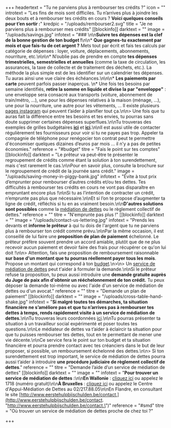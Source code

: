 +++
headertext = "Tu ne parviens plus à rembourser tes crédits ?"
icon = ""
introtext = "Les fins de mois sont difficiles. Tu n’arrives plus à joindre les deux bouts et à rembourser tes crédits en cours ? **Voici quelques conseils pour t’en sortir :**"
kredpic = "/uploads/rembourser2.svg"
title = "Je ne parviens plus à rembourser mes crédits"
[[blockinfo]]
darktext = ""
image = "/uploads/savings.jpg"
infotext = "### \n\n**Suivre tes dépenses est la clef de la bonne gestion de ton budget !**\n\n* **Que gagnes-tu exactement par mois et que fais-tu de cet argent ?** Mets tout par écrit et fais tes calculs par catégorie de dépenses : loyer, voiture, déplacements, abonnements, nourriture, etc.\n\n\n* N’oublie pas de prendre en compte **tes dépenses trimestrielles, semestrielles et annuelles** (comme la taxe de circulation, les assurances, la taxe de collecte et de traitement des déchets, etc.). La méthode la plus simple est de les identifier sur un calendrier tes dépenses. Tu auras ainsi une vue claire des échéances.\n\n\n* **Les paiements par carte** peuvent parfois passer inaperçus. \n* Une fois tes besoins par semaine identifiés, **retire la somme en liquide et divise la par \"enveloppe\"** : une enveloppe sera consacré aux transports (voiture, abonnement de train/métro, …), une pour les dépenses relatives à la maison (ménage, …), une pour la nourriture, une autre pour les vêtements, ... Il existe plusieurs [pages instagram](https://www.flair.be/fr/lifestyle/budget-planning-la-nouvelle-tendance-sur-instagram/) qui peuvent t’aider à planifier tout ça.\n\n> Une fois que tu auras fait la différence entre tes besoins et tes envies, tu pourras sans doute supprimer certaines dépenses superflues.\n\nTu trouveras des exemples de grilles budgétaires [**ici**](http://socialsante.wallonie.be/surendettement/citoyen/calcul_budget_public/) et [**ici**](http://www.checkyourbudget.be/spip.php?rubrique27&lang=fr)**.**\n\nIl est aussi utile de contacter régulièrement tes fournisseurs pour voir si tu ne payes pas trop. Appeler ta compagnie de téléphone pour renégocier ton contrat peut te permettre d'économiser quelques dizaines d’euros par mois ... il n’y a pas de petites économies."
reference = "#budget"
titre = "Fais le point sur tes comptes"
[[blockinfo]]
darktext = "Le prêteur va peut-être te présenter le regroupement de crédits comme étant la solution à ton surendettement, mais c'est rarement le cas.\n\nPour en savoir plus, consulte la brochure sur le regroupement de crédit de la journée sans crédit."
image = "/uploads/saving-money-in-piggy-bank.jpg"
infotext = "Évite à tout prix d’emprunter pour rembourser d’autres crédits et/ou tes dettes. Tes difficultés à rembourser tes crédits en cours ne vont pas disparaître en empruntant encore plus !\n\nSi tu as l’intention de contracter un crédit, n’emprunte pas plus que nécessaire.\n\nEt si l’on te propose d’augmenter ta ligne de crédit, réfléchis si tu en as vraiment besoin.\n\n**D'autres solutions sont possibles** comme la [médiation de dettes](#SMD) ou le règlement collectif de dettes."
reference = ""
titre = "N'emprunte pas plus !"
[[blockinfo]]
darktext = ""
image = "/uploads/contact-us-lettering.jpg"
infotext = "Prends les devants et **informe le prêteur** à qui tu dois de l'argent que tu ne parviens plus à rembourser ton crédit comme prévu.\n\nPar la même occasion, il est conseillé de lui faire une **proposition de plan de paiement** échelonné. Le prêteur préfère souvent prendre un accord amiable, plutôt que de ne plus recevoir aucun paiement et devoir faire des frais pour récupérer ce qu'on lui doit !\n\n> Attention, fais une proposition de remboursement raisonnable **sur base d'un montant que tu pourras réellement payer tous les mois**. Propose un montant qui correspond à ton [budget](#budget).\n>\n> Un [service de médiation de dettes](#SMD) peut t'aider à formuler la demande.\n\nSi le prêteur refuse ta proposition, tu peux aussi introduire une **demande gratuite auprès du Juge de paix afin d'obtenir un rééchelonnement de ton crédit.** Tu peux déposer la demande toi-même ou avec l'aide d'un service de médiation de dettes ou d'un avocat."
reference = ""
titre = "Demande un plan de paiement"
[[blockinfo]]
darktext = ""
image = "/uploads/cross-table-hand-shake.jpg"
infotext = "**Si malgré toutes tes démarches, ta situation financière ne s’améliore pas et que tu n’arrives pas à rembourser tes dettes à temps, rends rapidement visite à un service de médiation de dettes.**\n\nTu trouveras leurs coordonnées [ici](#smdou).\n\nTu pourras présenter ta situation à un travailleur social expérimenté et poser toutes tes questions.\n\nLe médiateur de dettes va t’aider à éclaircir ta situation pour que tu puisses rembourser tes dettes, tout en te permettant de mener une vie décente.\n\nCe service fera le point sur ton budget et ta situation financière et pourra prendre contact avec tes créanciers dans le but de leur proposer, si possible, un remboursement échelonné des dettes.\n\n> Si ton surendettement est trop important, le service de médiation de dettes pourra aussi t’aider à introduire **une procédure judiciaire de règlement collectif de dettes**."
reference = ""
titre = "Demande l’aide d’un service de médiation de dettes"
[[blockinfo]]
darktext = ""
image = ""
infotext = "**Pour trouver un service de médiation de dettes :**\n\n**En Wallonie** : [cliquez ici](http://actionsociale.wallonie.be/lutte-surendettement/services-mediation-dettes) ou appelez le 1718 (numéro gratuit)\n\n**À Bruxelles** : [cliquez ici](http://www.mediationdedettes.be/Ou-trouver-un-service-de-mediation-de-dettes) ou appelez le Centre d'Appui-Médiation de Dettes au 02/217.88.05\n\nEn Flandre, en consultant le site [http://www.eerstehulpbijschulden.be/contact.](http://www.eerstehulpbijschulden.be/contact. \"http://www.eerstehulpbijschulden.be/contact.\")"
reference = "#smd"
titre = "Où trouver un service de médiation de dettes proche de chez toi ?"

+++
